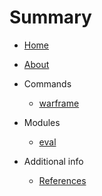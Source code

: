 # Summary

* [Home](https://qanazoga.com)
* [About](README.md)

* Commands
  * [warframe](commands/warframe.md)
    
* Modules
  * [eval](modules/eval.md)
  
* Additional info
  * [References](references.md)
  
